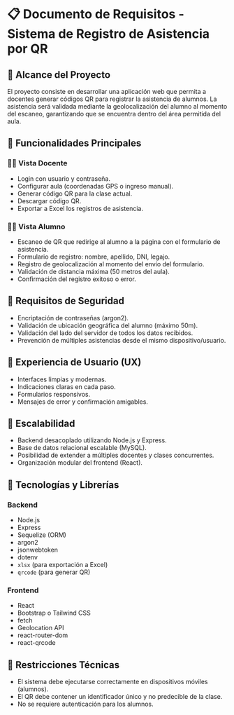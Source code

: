 # 📋 Documento de Requisitos - Sistema de Registro de Asistencia por QR

## 🎯 Alcance del Proyecto

El proyecto consiste en desarrollar una aplicación web que permita a docentes generar códigos QR para registrar la asistencia de alumnos. La asistencia será validada mediante la geolocalización del alumno al momento del escaneo, garantizando que se encuentra dentro del área permitida del aula.

## 🧩 Funcionalidades Principales

### 👨‍🏫 Vista Docente
- Login con usuario y contraseña.
- Configurar aula (coordenadas GPS o ingreso manual).
- Generar código QR para la clase actual.
- Descargar código QR.
- Exportar a Excel los registros de asistencia.

### 👨‍🎓 Vista Alumno
- Escaneo de QR que redirige al alumno a la página con el formulario de asistencia.
- Formulario de registro: nombre, apellido, DNI, legajo.
- Registro de geolocalización al momento del envío del formulario.
- Validación de distancia máxima (50 metros del aula).
- Confirmación del registro exitoso o error.

## 🔐 Requisitos de Seguridad

- Encriptación de contraseñas (argon2).
- Validación de ubicación geográfica del alumno (máximo 50m).
- Validación del lado del servidor de todos los datos recibidos.
- Prevención de múltiples asistencias desde el mismo dispositivo/usuario.

## 🧠 Experiencia de Usuario (UX)

- Interfaces limpias y modernas.
- Indicaciones claras en cada paso.
- Formularios responsivos.
- Mensajes de error y confirmación amigables.

## 🚀 Escalabilidad

- Backend desacoplado utilizando Node.js y Express.
- Base de datos relacional escalable (MySQL).
- Posibilidad de extender a múltiples docentes y clases concurrentes.
- Organización modular del frontend (React).

## 🧰 Tecnologías y Librerías

### Backend
- Node.js
- Express
- Sequelize (ORM)
- argon2
- jsonwebtoken
- dotenv
- `xlsx` (para exportación a Excel)
- `qrcode` (para generar QR)

### Frontend
- React
- Bootstrap o Tailwind CSS
- fetch
- Geolocation API
- react-router-dom
- react-qrcode

## 📌 Restricciones Técnicas

- El sistema debe ejecutarse correctamente en dispositivos móviles (alumnos).
- El QR debe contener un identificador único y no predecible de la clase.
- No se requiere autenticación para los alumnos.
